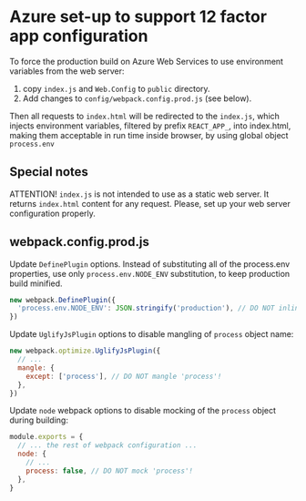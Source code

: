 Azure set-up to support 12 factor app configuration
===================================================

To force the production build on Azure Web Services to use environment variables
from the web server:

1. copy `index.js` and `Web.Config` to `public` directory.
2. Add changes to `config/webpack.config.prod.js` (see below).

Then all requests to `index.html` will be redirected to the `index.js`, which
injects environment variables, filtered by prefix `REACT_APP_`, into index.html,
making them acceptable in run time inside browser, by using global object `process.env`

Special notes
-------------
ATTENTION! `index.js` is not intended to use as a static web server. It returns
`index.html` content for any request. Please, set up your web server configuration properly.

webpack.config.prod.js
----------------------

Update `DefinePlugin` options. Instead of substituting all of the process.env properties,
use only `process.env.NODE_ENV` substitution, to keep production build minified.

```js
new webpack.DefinePlugin({
  'process.env.NODE_ENV': JSON.stringify('production'), // DO NOT inline whole process.env!
})
```

Update `UglifyJsPlugin` options to disable mangling of `process` object name:

```js
new webpack.optimize.UglifyJsPlugin({
  // ...
  mangle: {
    except: ['process'], // DO NOT mangle 'process'!
  },
})
```

Update `node` webpack options to disable mocking of the `process` object during building:

```js
module.exports = {
  // ... the rest of webpack configuration ...
  node: {
    // ...
    process: false, // DO NOT mock 'process'!
  },
}
```
